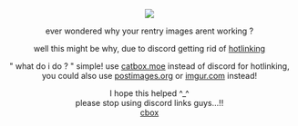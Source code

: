 <p align="center">
  
<img src="https://files.catbox.moe/26su6v.png"/>

</p>

<div align="center">
  
ever wondered why your rentry images arent working ?   

well this might be why, due to discord getting rid of [hotlinking](https://simple.wikipedia.org/wiki/Hotlinking)

 " what do i do ? " simple!
use [catbox.moe](https://catbox.moe/) instead of discord for hotlinking,
<br>
you could also use [postimages.org](https://postimages.org/) or [imgur.com](https://imgur.com/) instead!

 I hope this helped ^_^ 
<br>
please stop using discord links guys...!!
<br>
[cbox](https://my.cbox.ws/akito)
</div>
